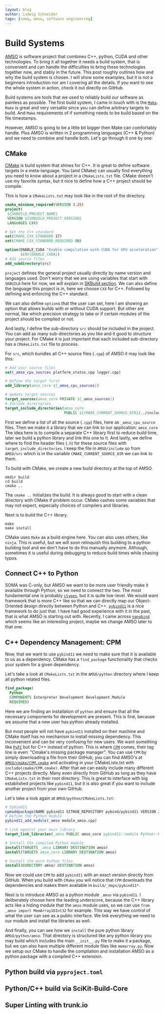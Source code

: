 ```yaml
---
layout: blog
author: Ludwig Schneider
tags: [soma, amso, software engineering]
---
```


# Build Systems

[AMSO](https://github.com/InnocentBug/AMSO) is software project that combines C++, python, CUDA and other technologies.
To bring it all together it needs a build system, that is convenient and can handle the difficulties to bring these technologies together now, and stably in the future.
This post roughly outlines how and why the build system is chosen. I will show some examples, but it is not a beginners introduction nor am I covering all the details.
If you want to see the whole system in action, check it out directly on GitHub.

Build systems are tools that we used to reliably build our software as painless as possible.
The first build system, I came in touch with is the [`Make`](<https://en.wikipedia.org/wiki/Make_(software)>).
`Make` is great and very versatile since you can define arbitrary targets to build. And `Make` requirements of if something needs to be build based on the file timestamps.

However, AMSO is going to be a little bit bigger then Make can comfortably handle. Plus AMSO is written in 2 programming languages (C++ & Python) and we need to combine and handle both.
Let's go through it one by one:

## CMake

[CMake](https://cmake.org/) is build system that shines for C++.
It is great to define software targets in a meta-language. You (and CMake) can usually find everything you need to know about a project in a `CMakeLists.txt` file.
CMake doesn't use my favorite syntax, but it nice to define how a C++ project should be compile.

This is how a `CMakeLists.txt` may look like in the root of the directory.

```CMake
cmake_minimum_required(VERSION 3.25)
project(
 ${SKBUILD_PROJECT_NAME}
 VERSION ${SKBUILD_PROJECT_VERSION}
 LANGUAGES CXX)

# Set the C++ standard
set(CMAKE_CXX_STANDARD 17)
set(CMAKE_CXX_STANDARD_REQUIRED ON)

option(ENABLE_CUDA "Enable compilation with CUDA for GPU acceleration"
       $ENV{ENABLE_CUDA})
# Add source files
add_subdirectory(src)
```

`project` defines the general project usually directly by name version and languages used.
Don't worry that we are using variables that start with `SKBUILD` here for now, we will explain in [SKBuild section](#python/c++-build-via-scikit-build-core).
We can also define the language this project is in, here we choose `CXX` for C++. Followed by defining and enforcing the C++ standard.

We can also define `option`s that the user can set, here I am showing an option that allows builds with or without CUDA support.
But other are normal, like which precision strategy to take or if certain modules of the project should be compiled or not.

And lastly, I define the sub-directory `src` should be included in the project. You can add as many sub-directories as you like and it good to structure your project.
For CMake it is just important that each included sub-directory has a `CMakeLists.txt` file to process.

For `src`, which bundles all C++ source files (`.cpp`) of AMSO it may look like this:

```CMake
# Add your source files
set(_amso_cpu_sources platform_status.cpp logger.cpp)

# Define the target first
add_library(amso_core ${_amso_cpu_sources})

# Update target sources
target_sources(amso_core PRIVATE ${_amso_sources})
# Include directories
target_include_directories(amso_core
                           PUBLIC ${CMAKE_CURRENT_SOURCE_DIR}/../include)

```

First we define a list of all the source (`.cpp`) files, here as `_amso_cpu_source` files.
Then we make it a library that we can link to our application: `amso_core`
The idea here is to compile a separate C++ library first to reduce build time, later we build a python library and link this one to it.
And lastly, we define where to find the header files (`.h`) for these source files with `target_include_directories`.
I keep the file in `AMSO/include` so from `AMSO/src` which is in the variable `CMAKE_CURRENT_SOURCE_DIR` we can link to them.

To build with CMake, we create a new build directory at the top of AMSO.

```shell
mkdir build
cd build
cmake ..
```

The `cmake ..` initializes the build. It is always good to start with a clean directory with CMake if problem occur.
CMake cashes some variables that may not expect, especially choices of compilers and libraries.

Next is to build the C++ library.

```shell
make
make install
```

CMake uses `Make` as a build engine here. You can also uses others, like `ninja`.
This is useful, but we will soon relinquish this building to a python building tool and we don't have to do this manually anymore.
Although, sometimes it is useful during debugging to reduce build times while chasing typos.

## Connect C++ to Python

SOMA was C-only, but AMSO we want to be more user friendly make it available through Python, so we need to connect the two.
The most fundamental one is probably [`ctypes`](https://docs.python.org/3/library/ctypes.html), but it is quite low-level.
We would want framework that is more C++ like so that we can directly map our Object-Oriented design directly between Python and C++.
[`pybind11`](https://pybind11.readthedocs.io/en/stable/) is a nice framework to do just that.
I have had good experience with it in the past, that is what AMSO is starting out with.
Recently, I came across [`nanobind`](https://github.com/wjakob/nanobind) which seems like an interesting project, maybe we change AMSO later to that one.

## C++ Dependency Management: CPM

Now, that we want to use `pybind11` we need to make sure that it is available to us as a dependency.
CMake has a `find_package` functionality that checks your system for a given dependency.

Let's take a look at `CMakeLists.txt` in the `AMSO/python` directory where I keep all python related files.

```CMake
find_package(
  Python
  COMPONENTS Interpreter Development Development.Module
  REQUIRED)
```

Here we are finding an installation of `python` and ensure that all the necessary components for development are present.
This is fine, because we assume that a new user has python already installed.

But most people will not have `pybind11` installed on their machine and CMake itself has no mechanism to install missing dependency.
This inconvenient and can be very confusing for new users. We want something like [`PyPI`](https://pypi.org/) but for C++ instead of python.
This is where [`CPM`](https://github.com/cpm-cmake/CPM.cmake) comes, their tag line is even: "Cmake's missing package manager".
You can use `CPM` by simply downloading a file from their GitHub, you can find AMSO's at [`AMSO/cmake/CPM.cmake`](https://github.com/cpm-cmake/CPM.cmake) and activating in your CMakeLists.txt with `include(cmake/CPM.cmake)`.
After that we can easily include many different C++ projects directly. Many even directly from GitHub as long as they have `CMakeLists.txt` in their root directory.
This is great to interface with big established projects like `pybind11`, but it is also great if you want to include another project from your own GitHub.

Let's take a look again at `AMSO/python/CMakeLists.txt`:

```CMake
# Pybind11
cpmaddpackage(NAME pybind11 GITHUB_REPOSITORY pybind/pybind11 VERSION 2.10.0)
# Define the Python module
pybind11_add_module(_amso module_amso.cpp)

# Link against your main library
target_link_libraries(_amso PUBLIC amso_core pybind11::module Python::Python)

# Install the compiled Python module
install(TARGETS _amso LIBRARY DESTINATION amso)
install(TARGETS amso_core LIBRARY DESTINATION amso)

# Install the pure Python files
install(DIRECTORY amso/ DESTINATION amso)
```

Now we could use `CPM` to add `pybind11` with an exact version directly from GitHub. When you build with `CMake` you will notice that `CPM` downloads the dependencies and makes them available in `build/_deps/pybind11*`.

Next is to introduce AMSO as a python module `_amso` via `pybind11`.
I deliberately choose here the leading underscore, because the C++ library acts like a hiding module that the `amso` module uses, so we can use `from _amso import MemArray1DInt32` for example.
This way we have control of what the user can see as a public interface.
We link everything we need to our module and install the libraries as well.

And finally, you can see how we `install` the pure python library `AMSO/python/amso`.
That directory is structured like any python library you may build which includes the main `__init__.py` file to make it a package, but we can also have multiple different module files like `memarray.py`.
Now we setup our CMake to handle the compilation and installation AMSO as a python package with a compiled C++ extension.

## Python build via `pyproject.toml`

## Python/C++ build via SciKit-Build-Core

##

## Super Linting with trunk.io
